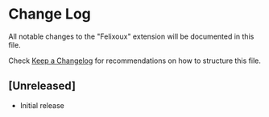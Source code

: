 # Change Log

All notable changes to the "Felixoux" extension will be documented in this file.

Check [Keep a Changelog](http://keepachangelog.com/) for recommendations on how to structure this file.

## [Unreleased]

- Initial release
